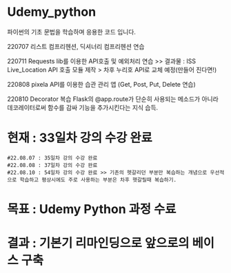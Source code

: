 # Udemy_python
파이썬의 기초 문법을 학습하며 응용한 코드 입니다.

220707 리스트 컴프리헨션, 딕셔너리 컴프리헨션 연습

220711 Requests lib를 이용한 API호출 및 예외처리 연습 >> 결과물 : ISS Live_Location API 호출 모듈 제작 > 차후 누리호 API로 교체 예정(만들어 진다면!)

220808 pixela API를 이용한 습관 관리 앱 (Get, Post, Put, Delete 연습)

220810 Decorator 복습 Flask의 @app.route가 단순히 사용되는 메소드가 아니라 데코레이터로써 함수를 감싸 기능을 추가시킨다는 지식 습득.


# 현재 : 33일차 강의 수강 완료 
    #22.08.07 : 35일차 강의 수강 완료
    #22.08.08 : 37일차 강의 수강 완료
    #22.08.10 : 54일차 강의 수강 완료 >> 기존의 헷갈리던 부분만 복습하는 개념으로 우선적으로 학습하고 평상시에도 주로 사용하는 부분은 차후 헷갈릴때 복습하기.
# 목표 : Udemy Python 과정 수료 

# 결과 : 기본기 리마인딩으로 앞으로의 베이스 구축
